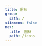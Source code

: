 ```yaml
---
title: 图标
group:
  path: /
sidemenu: false
nav:
  title: 图标
  path: /icons
---
```


<code src="./components/icons.tsx" inline />
